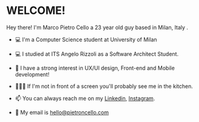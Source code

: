 # WELCOME!

Hey there! I'm Marco Pietro Cello a 23 year old guy based in Milan, Italy . 

+  💻 I'm a Computer Science student at University of Milan 
  
+  💻 I studied at ITS Angelo Rizzoli as a Software Architect Student.
  
+  👀 I have a strong interest in UX/UI design, Front-end and Mobile development! 
  
+ 👨🏽‍🍳 If I'm not in front of a screen you'll probably see me in the kitchen.

+  📫 You can always reach me on my [Linkedin](https://www.linkedin.com/in/marco-pietro-cello-b85607163/), [Instagram](https://www.instagram.com/pietroncello/).
  
+ 📩  My email is hello@pietroncello.com
